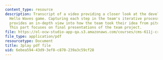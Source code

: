 ```yaml
---
content_type: resource
description: Transcript of a video providing a closer look at the development of the
  Hello Waves game. Capturing each step in the team's iterative process, the video
  provides an in-depth view into how the team took their idea from pitch to product.
  This part focuses on final presentations of the team project.
file: https://ol-ocw-studio-app-qa.s3.amazonaws.com/courses/cms-611j-creating-video-games-fall-2014/6ebea59443d93ef8c870239a3c59cf28_lxpXowuUdKw.pdf
file_type: application/pdf
resourcetype: Document
title: 3play pdf file
uid: 6ebea594-43d9-3ef8-c870-239a3c59cf28
---
```

